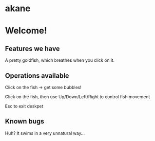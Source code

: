 # akane
<h1> Welcome! </h1>
<h2> Features we have </h2>
<p> A pretty goldfish, which breathes when you click on it. </p>

<h2> Operations available </h2>
<p> Click on the fish -> get some bubbles! </p>
<p> Click on the fish, then use Up/Down/Left/Right to control fish movement </p>
<p> Esc to exit deskpet </p>

<h2> Known bugs </h2>
<p> Huh? It swims in a very unnatural way... </p>